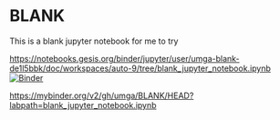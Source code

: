 # BLANK
This is a blank jupyter notebook for me to try 

https://notebooks.gesis.org/binder/jupyter/user/umga-blank-de1l5bbk/doc/workspaces/auto-9/tree/blank_jupyter_notebook.ipynb
[![Binder](https://mybinder.org/badge_logo.svg)](https://mybinder.org/v2/gh/umga/BLANK/HEAD?labpath=blank_jupyter_notebook.ipynb)


https://mybinder.org/v2/gh/umga/BLANK/HEAD?labpath=blank_jupyter_notebook.ipynb
